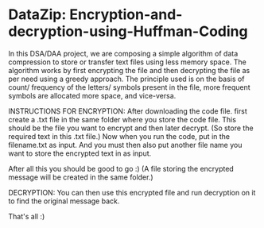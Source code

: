 # DataZip: Encryption-and-decryption-using-Huffman-Coding

In this DSA/DAA project, we are composing a simple algorithm of data compression
to store or transfer text files using less memory space. The algorithm works by first
encrypting the file and then decrypting the file as per need using a greedy
approach. The principle used is on the basis of count/ frequency of the letters/
symbols present in the file, more frequent symbols are allocated more space, and
vice-versa.

INSTRUCTIONS FOR ENCRYPTION:
After downloading the code file. 
first create a .txt file in the same folder where you store the code file.
This should be the file you want to encrypt and then later decrypt.
(So store the required text in this .txt file.)
Now when you run the code, put in the filename.txt as input.
And you must then also put another file name you want to store the encrypted text in as input.

After all this you should be good to go :)
(A file storing the encrypted message will be created in the same folder.)

DECRYPTION:
You can then use this encrypted file and run decryption on it to find the original message back.

That's all :)

